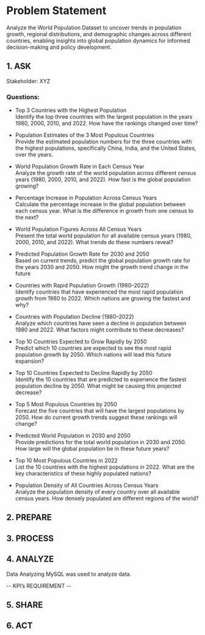 # Problem Statement
Analyze the World Population Dataset to uncover trends in population growth, regional distributions, and demographic changes across different countries, enabling insights into global population dynamics for informed decision-making and policy development.  

## 1. ASK  
Stakeholder: XYZ

### Questions:  
- Top 3 Countries with the Highest Population  
  Identify the top three countries with the largest population in the years 1980, 2000, 2010, and 2022. How have the rankings changed over time?
  
- Population Estimates of the 3 Most Populous Countries  
  Provide the estimated population numbers for the three countries with the highest populations, specifically China, India, and the United States, over the years.
  
- World Population Growth Rate in Each Census Year  
  Analyze the growth rate of the world population across different census years (1980, 2000, 2010, and 2022). How fast is the global population growing?
  
- Percentage Increase in Population Across Census Years  
  Calculate the percentage increase in the global population between each census year. What is the difference in growth from one census to the next?
  
- World Population Figures Across All Census Years  
  Present the total world population for all available census years (1980, 2000, 2010, and 2022). What trends do these numbers reveal?

- Predicted Population Growth Rate for 2030 and 2050    
  Based on current trends, predict the global population growth rate for the years 2030 and 2050. How might the growth trend change in the future
  
- Countries with Rapid Population Growth (1980–2022)  
  Identify countries that have experienced the most rapid population growth from 1980 to 2022. Which nations are growing the fastest and why?
  
- Countries with Population Decline (1980–2022)  
  Analyze which countries have seen a decline in population between 1980 and 2022. What factors might contribute to these decreases?

- Top 10 Countries Expected to Grow Rapidly by 2050    
  Predict which 10 countries are expected to see the most rapid population growth by 2050. Which nations will lead this future expansion?

- Top 10 Countries Expected to Decline Rapidly by 2050    
  Identify the 10 countries that are predicted to experience the fastest population decline by 2050. What might be causing this projected decrease?

- Top 5 Most Populous Countries by 2050    
  Forecast the five countries that will have the largest populations by 2050. How do current growth trends suggest these rankings will change?

- Predicted World Population in 2030 and 2050    
  Provide predictions for the total world population in 2030 and 2050. How large will the global population be in these future years?

- Top 10 Most Populous Countries in 2022    
  List the 10 countries with the highest populations in 2022. What are the key characteristics of these highly populated nations?

- Population Density of All Countries Across Census Years    
  Analyze the population density of every country over all available census years. How densely populated are different regions of the world?

  
## 2. PREPARE
## 3. PROCESS
## 4. ANALYZE  
Data Analyzing
MySQL was used to analyze data.

-- KPI’s REQUIREMENT --
## 5. SHARE
## 6. ACT
